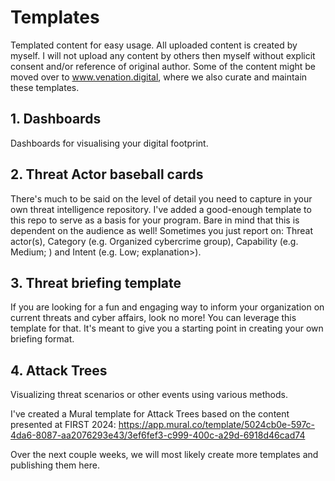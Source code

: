 # Templates
Templated content for easy usage. All uploaded content is created by myself. I will not upload any content by others then myself without explicit consent and/or reference of original author. Some of the content might be moved over to www.venation.digital, where we also curate and maintain these templates.

## 1. Dashboards

Dashboards for visualising your digital footprint.

## 2. Threat Actor baseball cards

There's much to be said on the level of detail you need to capture in your own threat intelligence repository. I've added a good-enough template to this repo to serve as a basis for your program. Bare in mind that this is dependent on the audience as well! Sometimes you just report on: Threat actor(s), Category	(e.g. Organized cybercrime group), Capability	(e.g. Medium; <explanation>) and Intent	(e.g. Low; explanation>).

## 3. Threat briefing template

If you are looking for a fun and engaging way to inform your organization on current threats and cyber affairs, look no more! You can leverage this template for that. It's meant to give you a starting point in creating your own briefing format. 

## 4. Attack Trees

Visualizing threat scenarios or other events using various methods.

I've created a Mural template for Attack Trees based on the content presented at FIRST 2024: 
https://app.mural.co/template/5024cb0e-597c-4da6-8087-aa2076293e43/3ef6fef3-c999-400c-a29d-6918d46cad74

Over the next couple weeks, we will most likely create more templates and publishing them here.
